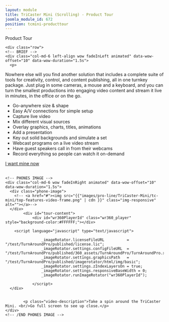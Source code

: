 ```yaml
---
layout: module
title: TriCaster Mini (Scrolling) - Product Tour
joomla_module_id: 672
position: tcmini-producttour
---
```

<div class="row frame-tittle">
            <div class="col-md-12">
                <p class="section-title">Product Tour</p>
            </div>
    </div>
    
    <div class="row">
    <!-- BRIEF -->
    <div class="col-md-6 left-align wow fadeInLeft animated" data-wow-offset="10" data-wow-duration="1.5s">
      <p>
Nowhere else will you find another solution that includes a complete suite of tools for creativity, control, and content publishing, all in one turnkey package. Just plug in some cameras, a mouse and a keyboard, and you can turn the smallest productions into engaging video content and stream it live in minutes, in the office or on the go. </p>
            <ul>
              <li>Go-anywhere size & shape</li>
                <li>Easy A/V connections for simple setup</li>
                <li>Capture live video</li>
                <li>Mix different visual sources</li>
                <li>Overlay graphics, charts, titles, animations</li>
                <li>Add a presentation</li>
                <li>Key out solid backgrounds and simulate a set</li>
                <li>Webcast programs on a live video stream</li>
                <li>Have guest speakers call in from their webcams</li>
                <li>Record everything so people can watch it on-demand</li>
            </ul>
    <!-- BUTTON -->
            <div class="buttons main-cta" >
        <a href="#tricaster-mini-learn-more" class="btn btn-default btn-lg standard-button">I want mine now</a>
      </div>
    <!-- /END BUTTONS -->      
    </div>
    <!-- /ENDBRIEF -->
    
    <!-- PHONES IMAGE -->
    <div class="col-md-6 wow fadeInRight animated" data-wow-offset="10" data-wow-duration="1.5s">
      <div class="phone-image">
        <!-- <a href="#"><img src="{{"images/pro-line/TriCaster-Mini/tc-mini/top-features-video-frame.png" | cdn }}" class="img-responsive" alt=""></a>-->
      </div>
            <div id="tour-content">
                <div id="wr360PlayerId" class="wr360_player" style="background-color:#FFFFFF;"></div>

        <script language="javascript" type="text/javascript">
        
                    _imageRotator.licenseFileURL          = "/test/TurnAroundPro/published/license.lic";
                    _imageRotator.settings.configFileURL  = "/test/TurnAroundPro/published/360_assets/TurnAroundPro/TurnAroundPro.xml";
                    _imageRotator.settings.graphicsPath   = "/test/TurnAroundPro/published/imagerotator/html/img/basic";
                    _imageRotator.settings.zIndexLayersOn = true;
                    _imageRotator.settings.responsiveBaseWidth = 0;
                    _imageRotator.runImageRotator("wr360PlayerId");
        
                </script>
      </div>
            
            
            <p class="video-description">Take a spin around the TriCaster Mini. <br/>Go full screen to see up close.</p>
    </div>
    <!-- /END PHONES IMAGE -->
    
  </div>
  <!-- /END ROW -->
  

